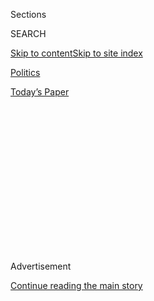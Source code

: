 <div id="app">

<div>

<div>

<div>

<div class="NYTAppHideMasthead css-1q2w90k e1suatyy0">

<div class="section css-ui9rw0 e1suatyy2">

<div class="css-eph4ug er09x8g0">

<div class="css-6n7j50">

</div>

<span class="css-1dv1kvn">Sections</span>

<div class="css-10488qs">

<span class="css-1dv1kvn">SEARCH</span>

</div>

[Skip to content](#site-content)[Skip to site
index](#site-index)

</div>

<div id="masthead-section-label" class="css-1wr3we4 eaxe0e00">

[Politics](https://www.nytimes3xbfgragh.onion/section/politics)

</div>

<div class="css-10698na e1huz5gh0">

</div>

</div>

<div id="masthead-bar-one" class="section hasLinks css-15hmgas e1csuq9d3">

<div class="css-uqyvli e1csuq9d0">

</div>

<div class="css-1uqjmks e1csuq9d1">

</div>

<div class="css-9e9ivx">

[](https://myaccount.nytimes3xbfgragh.onion/auth/login?response_type=cookie&client_id=vi)

</div>

<div class="css-1bvtpon e1csuq9d2">

[Today’s
Paper](https://www.nytimes3xbfgragh.onion/section/todayspaper)

</div>

</div>

</div>

</div>

<div data-aria-hidden="false">

<div id="site-content" data-role="main">

<div>

<div class="css-1aor85t" style="opacity:0.000000001;z-index:-1;visibility:hidden">

<div class="css-1hqnpie">

<div class="css-epjblv">

<span class="css-17xtcya">[Politics](/section/politics)</span><span class="css-x15j1o">|</span><span class="css-fwqvlz">Mississippi
Firebrand Appears Set to Challenge Republican Senator From
Right</span>

</div>

<div class="css-k008qs">

<div class="css-1iwv8en">

<span class="css-18z7m18"></span>

<div>

</div>

</div>

<span class="css-1n6z4y">https://nyti.ms/2F9QBCw</span>

<div class="css-1705lsu">

<div class="css-4xjgmj">

<div class="css-4skfbu" data-role="toolbar" data-aria-label="Social Media Share buttons, Save button, and Comments Panel with current comment count" data-testid="share-tools">

  - 
  - 
  - 
  - 
    
    <div class="css-6n7j50">
    
    </div>

  - 

</div>

</div>

</div>

</div>

</div>

</div>

<div class="css-13pd83m">

</div>

<div id="top-wrapper" class="css-1sy8kpn">

<div id="top-slug" class="css-l9onyx">

Advertisement

</div>

[Continue reading the main
story](#after-top)

<div class="ad top-wrapper" style="text-align:center;height:100%;display:block;min-height:250px">

<div id="top" class="place-ad" data-position="top" data-size-key="top">

</div>

</div>

<div id="after-top">

</div>

</div>

<div id="sponsor-wrapper" class="css-1hyfx7x">

<div id="sponsor-slug" class="css-19vbshk">

Supported by

</div>

[Continue reading the main
story](#after-sponsor)

<div id="sponsor" class="ad sponsor-wrapper" style="text-align:center;height:100%;display:block">

</div>

<div id="after-sponsor">

</div>

</div>

<div class="css-1vkm6nb ehdk2mb0">

# Mississippi Firebrand Appears Set to Challenge Republican Senator From Right

</div>

<div class="css-79elbk" data-testid="photoviewer-wrapper">

<div class="css-z3e15g" data-testid="photoviewer-wrapper-hidden">

</div>

<div class="css-1a48zt4 ehw59r15" data-testid="photoviewer-children">

![<span class="css-16f3y1r e13ogyst0" data-aria-hidden="true">State
Senator Chris McDaniel is said to be ready to challenge Mississippi’s
junior United States senator, Roger Wicker, in the Republican primary.
He plans to announce his decision on
Wednesday.</span><span class="css-cnj6d5 e1z0qqy90" itemprop="copyrightHolder"><span class="css-1ly73wi e1tej78p0">Credit...</span><span><span>Emily
Kask for The New York
Times</span></span></span>](https://static01.graylady3jvrrxbe.onion/images/2018/02/27/us/27dc-mississippi1/27dc-mississippi1-articleLarge.jpg?quality=75&auto=webp&disable=upscale)

</div>

</div>

<div class="css-xt80pu e12qa4dv0">

<div class="css-18e8msd">

<div class="css-vp77d3 epjyd6m0">

<div class="css-1baulvz">

By [<span class="css-1baulvz last-byline" itemprop="name">Jonathan
Martin</span>](http://www.nytimes3xbfgragh.onion/by/jonathan-martin)

</div>

</div>

  - Feb. 26,
    2018

  - 
    
    <div class="css-4xjgmj">
    
    <div class="css-d8bdto" data-role="toolbar" data-aria-label="Social Media Share buttons, Save button, and Comments Panel with current comment count" data-testid="share-tools">
    
      - 
      - 
      - 
      - 
        
        <div class="css-6n7j50">
        
        </div>
    
      - 
    
    </div>
    
    </div>

</div>

</div>

<div class="section meteredContent css-1r7ky0e" name="articleBody" itemprop="articleBody">

<div class="css-1fanzo5 StoryBodyCompanionColumn">

<div class="css-53u6y8">

WASHINGTON — State Senator Chris McDaniel, who nearly beat an incumbent
senator in 2014, is expected to announce this week that he will
challenge Mississippi’s junior United States senator, Roger Wicker,
testing the potency of an anti-establishment message in the Trump era.

After months of speculation about his intentions, Mr. McDaniel said in a
Facebook video Monday night that he would reveal his decision at a
hometown rally in Ellisville, Miss., on Wednesday, the day before the
filing period to run in 2018 comes to an end.

“We’re looking for a fight, and I can’t wait for you to be on my team
again,” he said in the video.

Yet even as Republicans familiar with his planning said that Mr.
McDaniel would take on Mr. Wicker, there is still uncertainty about
which of the two Mississippi Senate seats Mr. McDaniel will ultimately
attempt to claim.

Mr. McDaniel, 45, a hard-line conservative, [nearly unseated
Mississippi’s senior senator, Thad
Cochran](https://www.nytimes3xbfgragh.onion/2014/06/25/us/politics/thad-cochran-chris-mcdaniel-mississippi-senate-primary.html),
four years ago in an extraordinarily bitter, racially tinged primary
that exposed the depth of hostilities between the party’s Tea Party and
establishment wings. Mr. Cochran, now 80, has suffered health
challenges, creating expectations in Republican circles that he would
resign and leave the state’s other seat up for grabs.

</div>

</div>

<div class="css-1fanzo5 StoryBodyCompanionColumn">

<div class="css-53u6y8">

With Mr. Cochran ailing, Mr. McDaniel put off his [long-anticipated
challenge of Mr.
Wicker](https://www.nytimes3xbfgragh.onion/2017/10/21/us/politics/mcdaniel-wicker-mississippi-senate-race-bannon.html)
and turned his sights to what multiple Mississippians said was his
preference: receiving assurances from Gov. Phil Bryant, a Republican,
that the appointment would be his once the senior senator stepped down.

But Mr. Bryant has firmly refused to offer any such guarantee, and when
approached by a reporter at a meeting of the National Governors
Association here this weekend, the governor smiled and said: “I think
Senator Cochran is doing a great job.”

</div>

</div>

<div class="css-79elbk" data-testid="photoviewer-wrapper">

<div class="css-z3e15g" data-testid="photoviewer-wrapper-hidden">

</div>

<div class="css-1a48zt4 ehw59r15" data-testid="photoviewer-children">

![<span class="css-16f3y1r e13ogyst0" data-aria-hidden="true">Mr. Wicker
is seen as an establishment-aligned and mild-mannered
lawmaker.</span><span class="css-cnj6d5 e1z0qqy90" itemprop="copyrightHolder"><span class="css-1ly73wi e1tej78p0">Credit...</span><span>Al
Drago for The New York
Times</span></span>](https://static01.graylady3jvrrxbe.onion/images/2018/02/27/us/27dc-mississippi2/27dc-mississippi2-articleLarge.jpg?quality=75&auto=webp&disable=upscale)

</div>

</div>

<div class="css-1fanzo5 StoryBodyCompanionColumn">

<div class="css-53u6y8">

So with no promise of an appointment, no certainty Mr. Cochran will
resign and a filing deadline looming, Mr. McDaniel has returned to his
original plan of challenging Mr. Wicker, a mild-mannered and
establishment-aligned lawmaker.

Mr. Wicker, 66, could prove difficult for Mr. McDaniel to defeat.
President Trump, stung by the [defeat of Roy S.
Moore](https://www.nytimes3xbfgragh.onion/2017/12/12/us/politics/alabama-senate-race-winner.html)
last year in Alabama, has already conveyed his support to Mr. Wicker and
has little appetite to risk another Senate seat in the Deep South. In
fact, Mr. Trump has wooed Mr. Bryant to appoint himself to Mr. Cochran’s
Senate seat, should it come open, to block Mr. McDaniel and pre-empt a
nasty intraparty feud.

</div>

</div>

<div class="css-1fanzo5 StoryBodyCompanionColumn">

<div class="css-53u6y8">

But Mr. McDaniel is not without assets. He is well known among the
state’s conservative activists thanks to his 2014 run, when he
outpolled Mr. Cochran in the first Republican balloting, and already has
a “super PAC” airing radio ads and lining up field staff to help his
campaign.

“Mississippi deserves a constitutional conservative who holds the same
values as Mississippians and is a consistent and strong voice for them
in Washington, D.C.,” said Tommy Barnett, the treasurer of the Remember
Mississippi super PAC. “We can’t wait to support a McDaniel run. Bring
it on.”

The group had raised over $1 million as of late last month, winning
support from a few major Republican donors including the Illinois
industrialist Richard Uihlein.

To many veteran Mississippi Republicans, though, the specter of yet
another bloody Republican primary, whether against Mr. Wicker or for Mr.
Cochran’s seat, is stomach-turning.

Joe Nosef, who was the state party chairman during the 2014 race, is
close to Mr. Wicker but related by marriage to Mr. McDaniel. Noting that
he stepped down from his post this past fall, Mr. Nosef said, “When I
think of the things I’m going to miss about being state chairman, this
race, if it happens, isn’t going to rank at the top, middle or bottom of
that list.”

</div>

</div>

</div>

<div>

</div>

<div>

</div>

<div>

</div>

<div>

<div id="bottom-wrapper" class="css-1ede5it">

<div id="bottom-slug" class="css-l9onyx">

Advertisement

</div>

[Continue reading the main
story](#after-bottom)

<div id="bottom" class="ad bottom-wrapper" style="text-align:center;height:100%;display:block;min-height:90px">

</div>

<div id="after-bottom">

</div>

</div>

</div>

</div>

</div>

## Site Index

<div>

</div>

## Site Information Navigation

  - [© <span>2020</span> <span>The New York Times
    Company</span>](https://help.nytimes3xbfgragh.onion/hc/en-us/articles/115014792127-Copyright-notice)

<!-- end list -->

  - [NYTCo](https://www.nytco.com/)
  - [Contact
    Us](https://help.nytimes3xbfgragh.onion/hc/en-us/articles/115015385887-Contact-Us)
  - [Work with us](https://www.nytco.com/careers/)
  - [Advertise](https://nytmediakit.com/)
  - [T Brand Studio](http://www.tbrandstudio.com/)
  - [Your Ad
    Choices](https://www.nytimes3xbfgragh.onion/privacy/cookie-policy#how-do-i-manage-trackers)
  - [Privacy](https://www.nytimes3xbfgragh.onion/privacy)
  - [Terms of
    Service](https://help.nytimes3xbfgragh.onion/hc/en-us/articles/115014893428-Terms-of-service)
  - [Terms of
    Sale](https://help.nytimes3xbfgragh.onion/hc/en-us/articles/115014893968-Terms-of-sale)
  - [Site
    Map](https://spiderbites.nytimes3xbfgragh.onion)
  - [Help](https://help.nytimes3xbfgragh.onion/hc/en-us)
  - [Subscriptions](https://www.nytimes3xbfgragh.onion/subscription?campaignId=37WXW)

</div>

</div>

</div>

</div>
